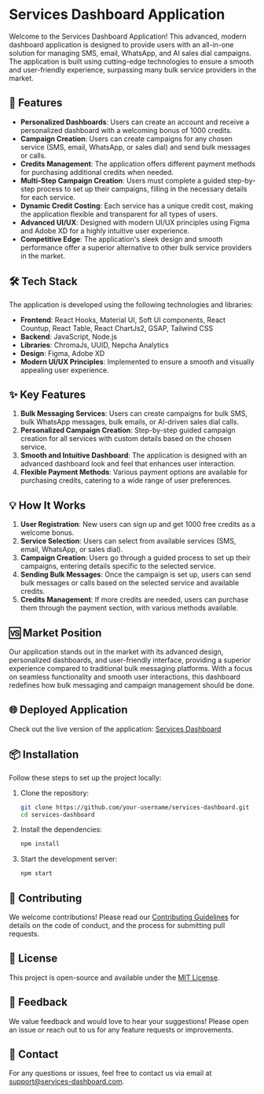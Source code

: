 # Services Dashboard Application

Welcome to the Services Dashboard Application! This advanced, modern dashboard application is designed to provide users with an all-in-one solution for managing SMS, email, WhatsApp, and AI sales dial campaigns. The application is built using cutting-edge technologies to ensure a smooth and user-friendly experience, surpassing many bulk service providers in the market.

## 🚀 Features

- **Personalized Dashboards**: Users can create an account and receive a personalized dashboard with a welcoming bonus of 1000 credits.
- **Campaign Creation**: Users can create campaigns for any chosen service (SMS, email, WhatsApp, or sales dial) and send bulk messages or calls.
- **Credits Management**: The application offers different payment methods for purchasing additional credits when needed.
- **Multi-Step Campaign Creation**: Users must complete a guided step-by-step process to set up their campaigns, filling in the necessary details for each service.
- **Dynamic Credit Costing**: Each service has a unique credit cost, making the application flexible and transparent for all types of users.
- **Advanced UI/UX**: Designed with modern UI/UX principles using Figma and Adobe XD for a highly intuitive user experience.
- **Competitive Edge**: The application's sleek design and smooth performance offer a superior alternative to other bulk service providers in the market.

## 🛠️ Tech Stack

The application is developed using the following technologies and libraries:

- **Frontend**: React Hooks, Material UI, Soft UI components, React Countup, React Table, React ChartJs2, GSAP, Tailwind CSS
- **Backend**: JavaScript, Node.js
- **Libraries**: ChromaJs, UUID, Nepcha Analytics
- **Design**: Figma, Adobe XD
- **Modern UI/UX Principles**: Implemented to ensure a smooth and visually appealing user experience.

## ✨ Key Features

1. **Bulk Messaging Services**: Users can create campaigns for bulk SMS, bulk WhatsApp messages, bulk emails, or AI-driven sales dial calls.
2. **Personalized Campaign Creation**: Step-by-step guided campaign creation for all services with custom details based on the chosen service.
3. **Smooth and Intuitive Dashboard**: The application is designed with an advanced dashboard look and feel that enhances user interaction.
4. **Flexible Payment Methods**: Various payment options are available for purchasing credits, catering to a wide range of user preferences.

## 💡 How It Works

1. **User Registration**: New users can sign up and get 1000 free credits as a welcome bonus.
2. **Service Selection**: Users can select from available services (SMS, email, WhatsApp, or sales dial).
3. **Campaign Creation**: Users go through a guided process to set up their campaigns, entering details specific to the selected service.
4. **Sending Bulk Messages**: Once the campaign is set up, users can send bulk messages or calls based on the selected service and available credits.
5. **Credits Management**: If more credits are needed, users can purchase them through the payment section, with various methods available.

## 🆚 Market Position

Our application stands out in the market with its advanced design, personalized dashboards, and user-friendly interface, providing a superior experience compared to traditional bulk messaging platforms. With a focus on seamless functionality and smooth user interactions, this dashboard redefines how bulk messaging and campaign management should be done.


## 🌐 Deployed Application

Check out the live version of the application: [Services Dashboard](https://sampledashboard-services.netlify.app/)

## 📦 Installation

Follow these steps to set up the project locally:

1. Clone the repository:

   ```bash
   git clone https://github.com/your-username/services-dashboard.git
   cd services-dashboard
   ```

2. Install the dependencies:

   ```bash
   npm install
   ```

3. Start the development server:

   ```bash
   npm start
   ```

## 🤝 Contributing

We welcome contributions! Please read our [Contributing Guidelines](CONTRIBUTING.md) for details on the code of conduct, and the process for submitting pull requests.

## 📜 License

This project is open-source and available under the [MIT License](LICENSE).

## 📝 Feedback

We value feedback and would love to hear your suggestions! Please open an issue or reach out to us for any feature requests or improvements.

## 📧 Contact

For any questions or issues, feel free to contact us via email at support@services-dashboard.com.
```
